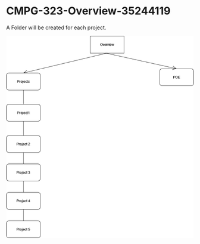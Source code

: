 # CMPG-323-Overview-35244119
A Folder will be created for each project.

<img src="Diagram_Image.png" alt="DIagram overview">
